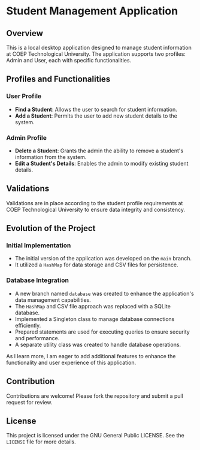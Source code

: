 # Student Management Application

## Overview

This is a local desktop application designed to manage student information at COEP Technological University. The application supports two profiles: Admin and User, each with specific functionalities.

## Profiles and Functionalities

### User Profile

- **Find a Student**: Allows the user to search for student information.
- **Add a Student**: Permits the user to add new student details to the system.

### Admin Profile

- **Delete a Student**: Grants the admin the ability to remove a student's information from the system.
- **Edit a Student's Details**: Enables the admin to modify existing student details.

## Validations

Validations are in place according to the student profile requirements at COEP Technological University to ensure data integrity and consistency.

## Evolution of the Project

### Initial Implementation

- The initial version of the application was developed on the `main` branch.
- It utilized a `HashMap` for data storage and CSV files for persistence.

### Database Integration

- A new branch named `database` was created to enhance the application's data management capabilities.
- The `HashMap` and CSV file approach was replaced with a SQLite database.
- Implemented a Singleton class to manage database connections efficiently.
- Prepared statements are used for executing queries to ensure security and performance.
- A separate utility class was created to handle database operations.

As I learn more, I am eager to add additional features to enhance the functionality and user experience of this application.

## Contribution

Contributions are welcome! Please fork the repository and submit a pull request for review.

## License

This project is licensed under the GNU General Public LICENSE. See the `LICENSE` file for more details.

